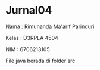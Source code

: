 # Jurnal04
Nama : Rimunanda Ma'arif Parinduri

Kelas : D3RPLA 4504

NIM : 6706213105

File java berada di folder src
